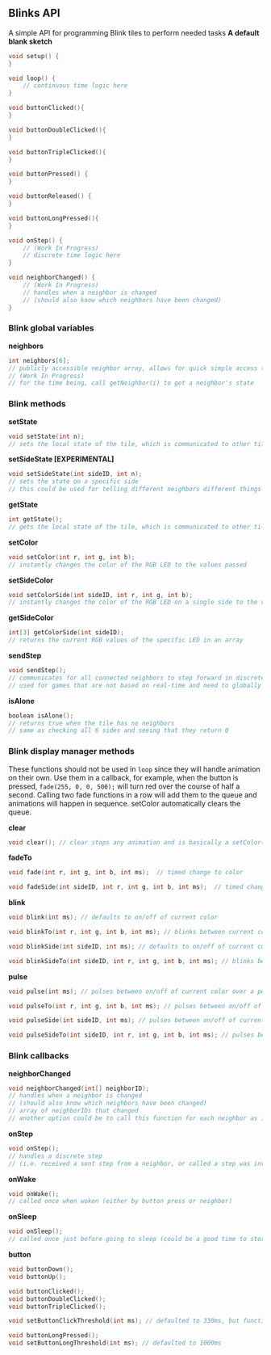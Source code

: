 ## Blinks API

A simple API for programming Blink tiles to perform needed tasks
**A default blank sketch**
```c
void setup() {  
}

void loop() {
	// continuous time logic here
}

void buttonClicked(){
}

void buttonDoubleClicked(){
}

void buttonTripleClicked(){
}

void buttonPressed() {
}

void buttonReleased() {
}

void buttonLongPressed(){
}

void onStep() {
	// (Work In Progress)
	// discrete time logic here
}

void neighborChanged() {
	// (Work In Progress)
	// handles when a neighbor is changed
	// (should also know which neighbors have been changed)
}


```

### Blink global variables

**neighbors**
```c
int neighbors[6];
// publicly accessible neighbor array, allows for quick simple access to any of the neighbors at all times
// (Work In Progress)
// for the time being, call getNeighbor(i) to get a neighbor's state
```

### Blink methods
**setState**
```c
void setState(int n);
// sets the local state of the tile, which is communicated to other tiles
```

**setSideState [EXPERIMENTAL]**
```c
void setSideState(int sideID, int n);
// sets the state on a specific side
// this could be used for telling different neighbors different things (too much possibility here)
```

**getState**
```c
int getState();
// gets the local state of the tile, which is communicated to other tiles
```

**setColor**
```c
void setColor(int r, int g, int b);
// instantly changes the color of the RGB LED to the values passed
```

**setSideColor**
```c
void setColorSide(int sideID, int r, int g, int b);
// instantly changes the color of the RGB LED on a single side to the values passed
```

**getSideColor**
```c
int[3] getColorSide(int sideID);
// returns the current RGB values of the specific LED in an array
```

**sendStep**
```c
void sendStep();
// communicates for all connected neighbors to step forward in discrete time
// used for games that are not based on real-time and need to globally update the board at "the same time"
```

**isAlone**
```c
boolean isAlone();
// returns true when the tile has no neighbors
// same as checking all 6 sides and seeing that they return 0
```

### Blink display manager methods
These functions should not be used in `loop` since they will handle animation on their own.
Use them in a callback, for example, when the button is pressed, `fade(255, 0, 0, 500);` will turn red over the course of half a second. Calling two fade functions in a row will add them to the queue and animations will happen in sequence. setColor automatically clears the queue.

**clear**
```c
void clear(); // clear stops any animation and is basically a setColor() on each LED to pause where it is at and to empty the queue of animations
```

**fadeTo**
```c
void fade(int r, int g, int b, int ms);  // timed change to color

void fadeSide(int sideID, int r, int g, int b, int ms);  // timed change to color for a single side
```

**blink**
```c
void blink(int ms); // defaults to on/off of current color

void blinkTo(int r, int g, int b, int ms); // blinks between current color and color passed as parameter (i.e. red and blue flashing)

void blinkSide(int sideID, int ms); // defaults to on/off of current color

void blinkSideTo(int sideID, int r, int g, int b, int ms); // blinks between current color and color passed for a specific side

```

**pulse**
```c
void pulse(int ms); // pulses between on/off of current color over a period(ms)

void pulseTo(int r, int g, int b, int ms); // pulses between on/off of current color over a period(ms)

void pulseSide(int sideID, int ms); // pulses between on/off of current color over a period(ms) for a specific side

void pulseSideTo(int sideID, int r, int g, int b, int ms); // pulses between on/off of current color over a period(ms) for a specific side
```

### Blink callbacks

**neighborChanged**
```c
void neighborChanged(int[] neighborID);
// handles when a neighbor is changed
// (should also know which neighbors have been changed)
// array of neighborIDs that changed
// another option could be to call this function for each neighbor as it changes... but that could set up weird race conditions
```

**onStep**
```c
void onStep();
// handles a discrete step
// (i.e. received a sent step from a neighbor, or called a step was invoked locally)
```

**onWake**
```c
void onWake();
// called once when woken (either by button press or neighbor)
```

**onSleep**
```c
void onSleep();
// called once just before going to sleep (could be a good time to store information if in memory and needed later...)
```

**button**
```c
void buttonDown();
void buttonUp();

void buttonClicked();
void buttonDoubleClicked();
void buttonTripleClicked();

void setButtonClickThreshold(int ms); // defaulted to 330ms, but function available to make slower or faster clicking part of the game

void buttonLongPressed();
void setButtonLongThreshold(int ms); // defaulted to 1000ms

```
